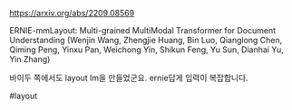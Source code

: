 https://arxiv.org/abs/2209.08569

ERNIE-mmLayout: Multi-grained MultiModal Transformer for Document Understanding (Wenjin Wang, Zhengjie Huang, Bin Luo, Qianglong Chen, Qiming Peng, Yinxu Pan, Weichong Yin, Shikun Feng, Yu Sun, Dianhai Yu, Yin Zhang)

바이두 쪽에서도 layout lm을 만들었군요. ernie답게 입력이 복잡합니다.

#layout 